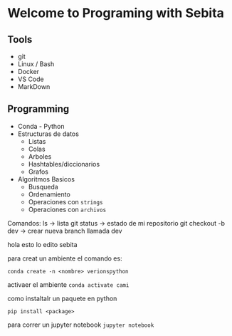 # Welcome to Programing with Sebita

## Tools

 * git
 * Linux / Bash
 * Docker
 * VS Code
 * MarkDown

## Programming
 * Conda - Python
 * Estructuras de datos
   *  Listas
   *  Colas
   *  Arboles
   *  Hashtables/diccionarios
   *  Grafos
 * Algoritmos Basicos
   * Busqueda
   * Ordenamiento
   * Operaciones con `strings`
   * Operaciones con `archivos`
   


Comandos:
ls -> lista
git status -> estado de mi repositorio
git checkout -b dev -> crear nueva branch llamada dev

hola esto lo edito sebita

para creat un ambiente el comando es:


`conda create -n <nombre> verionspython`

 activaer el ambiente 
 `conda activate cami`

como instaltalr un paquete en python

`pip install <package>`

para correr un jupyter notebook
`jupyter notebook`

